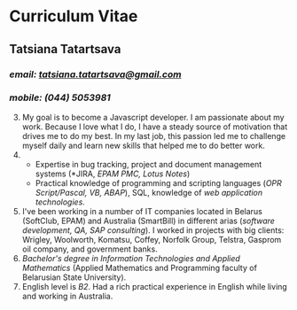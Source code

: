 # **Curriculum Vitae** 
## **Tatsiana Tatartsava**
### *email: tatsiana.tatartsava@gmail.com*
### *mobile: (044) 5053981*
3. My goal is to become a Javascript developer. I am passionate about my work. Because I love what I do, I have a steady source of motivation that drives me to do my best. In my last job, this passion led me to challenge myself daily and learn new skills that helped me to do better work. 
4. * Expertise in bug tracking, project and document management systems (*JIRA, *EPAM PMC, Lotus Notes*)
   * Practical knowledge of programming and scripting languages (*OPR Script/Pascal, VB, ABAP*), SQL, knowledge of *web application technologies*.
5. I've been working in a number of IT companies located in Belarus (SoftClub, EPAM) and Australia (SmartBill) in different arias (*software development, QA, SAP consulting*). I worked in projects with big clients: Wrigley, Woolworth, Komatsu, Coffey, Norfolk Group, Telstra, Gasprom oil company, and government banks.
6. *Bachelor's degree in Information Technologies and Applied Mathematics* (Applied Mathematics and Programming faculty of Belarusian State University).
7. English level is *B2*. Had a rich practical experience in English while living and working in Australia.
